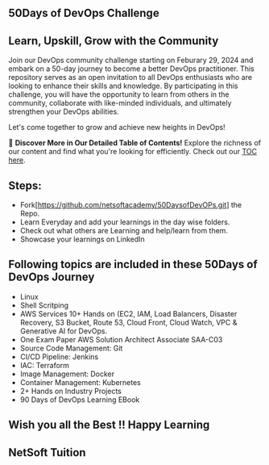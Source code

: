 ## 50Days of DevOps Challenge

## Learn, Upskill, Grow with the Community

Join our DevOps community challenge starting on Feburary 29, 2024 and embark on a 50-day journey to become a better DevOps practitioner. This repository serves as an open invitation to all DevOps enthusiasts who are looking to enhance their skills and knowledge. By participating in this challenge, you will have the opportunity to learn from others in the community, collaborate with like-minded individuals, and ultimately strengthen your DevOps abilities.

Let's come together to grow and achieve new heights in DevOps!

📖 **Discover More in Our Detailed Table of Contents!** Explore the richness of our content and find what you're looking for efficiently. Check out our [TOC here](./TOC.md).

## Steps:

- Fork[https://github.com/netsoftacademy/50DaysofDevOPs.git] the Repo.
- Learn Everyday and add your learnings in the day wise folders.
- Check out what others are Learning and help/learn from them.
- Showcase your learnings on LinkedIn
## Following topics are included in these 50Days of DevOps Journey
- Linux
- Shell Scritping
- AWS Services 10+ Hands on (EC2, IAM, Load Balancers, Disaster Recovery, S3 Bucket, Route 53, Cloud Front, Cloud Watch, VPC &  Generative AI for DevOps.
- One Exam Paper AWS Solution Architect Associate SAA-C03
- Source Code Management: Git
- CI/CD Pipeline: Jenkins
- IAC: Terraform
- Image Management: Docker
- Container Management: Kubernetes
- 2+ Hands on Industry Projects
- 90 Days of DevOps Learning EBook

## Wish you all the Best !! Happy Learning
## NetSoft Tuition
  

